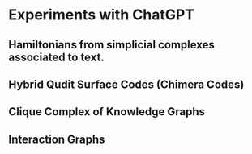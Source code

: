 # Experiments with ChatGPT
## Hamiltonians from simplicial complexes associated to text. 


## Hybrid Qudit Surface Codes (Chimera Codes)


## Clique Complex of Knowledge Graphs


## Interaction Graphs
